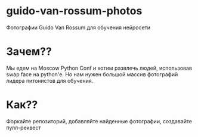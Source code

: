 # guido-van-rossum-photos
Фотографии Guido Van Rossum для обучения нейросети

# Зачем??
Мы едем на Moscow Python Conf и хотим развлечь людей, использовав swap face на python'e. Но нам нужен большой массив фотографий лидера питонистов для обучения. 

# Как??
Форкайте репозиторий, добавляйте найденные фотографии, создавайте пулл-реквест
